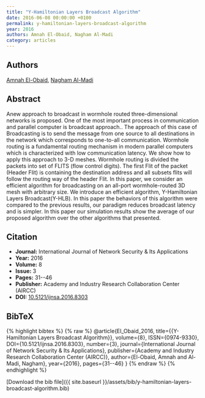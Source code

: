 ```yaml
---
title: "Y-Hamiltonian Layers Broadcast Algorithm"
date: 2016-06-08 00:00:00 +0100
permalink: y-hamiltonian-layers-broadcast-algorithm
year: 2016
authors: Amnah El-Obaid, Nagham Al-Madi
category: articles
---
```

 
## Authors
[Amnah El-Obaid](authors/amnah-el-obaid), [Nagham Al-Madi](authors/nagham-al-madi)
 
## Abstract
Anew approach to broadcast in wormhole routed three-dimensional networks is proposed. One of the most important process in communication and parallel computer is broadcast approach.. The approach of this case of Broadcasting is to send the message from one source to all destinations in the network which corresponds to one-to-all communication. Wormhole routing is a fundamental routing mechanism in modern parallel computers which is characterized with low communication latency. We show how to apply this approach to 3-D meshes. Wormhole routing is divided the packets into set of FLITS (flow control digits). The first Flit of the packet (Header Flit) is containing the destination address and all subsets flits will follow the routing way of the header Flit. In this paper, we consider an efficient algorithm for broadcasting on an all-port wormhole-routed 3D mesh with arbitrary size. We introduce an efficient algorithm, Y-Hamiltonian Layers Broadcast(Y-HLB). In this paper the behaviors of this algorithm were compared to the previous results, our paradigm reduces broadcast latency and is simpler. In this paper our simulation results show the average of our proposed algorithm over the other algorithms that presented.
 
## Citation
- **Journal:** International Journal of Network Security &amp; Its Applications
- **Year:** 2016
- **Volume:** 8
- **Issue:** 3
- **Pages:** 31--46
- **Publisher:** Academy and Industry Research Collaboration Center (AIRCC)
- **DOI:** [10.5121/ijnsa.2016.8303](https://doi.org/10.5121/ijnsa.2016.8303)
 
## BibTeX
{% highlight bibtex %}
{% raw %}
@article{El_Obaid_2016,
  title={{Y-Hamiltonian Layers Broadcast Algorithm}},
  volume={8},
  ISSN={0974-9330},
  DOI={10.5121/ijnsa.2016.8303},
  number={3},
  journal={International Journal of Network Security &amp; Its Applications},
  publisher={Academy and Industry Research Collaboration Center (AIRCC)},
  author={El-Obaid, Amnah and Al-Madi, Nagham},
  year={2016},
  pages={31--46}
}
{% endraw %}
{% endhighlight %}
 
[Download the bib file]({{ site.baseurl }}/assets/bib/y-hamiltonian-layers-broadcast-algorithm.bib)
 
